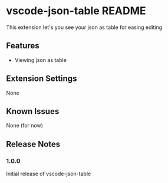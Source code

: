 # vscode-json-table README

This extension let's you see your json as table for easing editing

## Features

* Viewing json as table

## Extension Settings

None

## Known Issues

None (for now)

## Release Notes

### 1.0.0

Initial release of vscode-json-table